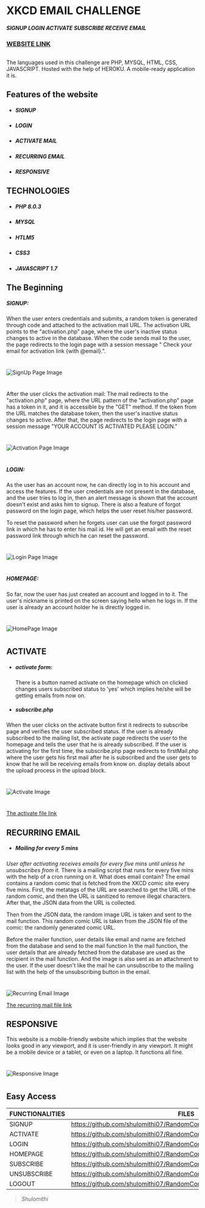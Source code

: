 # XKCD EMAIL CHALLENGE
##### _SIGNUP LOGIN ACTIVATE SUBSCRIBE RECEIVE EMAIL_
### [WEBSITE LINK](https://xkcd-mail.herokuapp.com/)


##
##

The languages used in this challenge are PHP, MYSQL, HTML, CSS, JAVASCRIPT. Hosted with the help of HEROKU. A mobile-ready application it is.


## Features of the website
- ##### SIGNUP
- ##### LOGIN
- ##### ACTIVATE MAIL
- ##### RECURRING EMAIL
- ##### RESPONSIVE


##  TECHNOLOGIES

- ##### PHP 8.0.3
- ##### MYSQL
- ##### HTLM5
- ##### CSS3
- ##### JAVASCRIPT 1.7



## The Beginning
##### SIGNUP:
When the user enters credentials and submits, a random token is generated through code and attached to the activation mail URL. The activation URL points to the "activation.php" page, where the user's inactive status changes to active in the database. When the code sends mail to the user, the page redirects to the login page with a session message " Check your email for activation link {with @email}.". 
#

![SignUp Page Image](https://lh3.googleusercontent.com/FrCZvDOXQsT-Q5WRqgXAJgSEJYcd0aa9lE4ExE-Ra7Stchz0_y2NDsyS_Zcd-kPdmztrCS1yeJdDDGy8UASMvr5k232PZq12SGUqfzZUiKD1ptxLDVyekr95IQ28YXQNoIwBGRGOZL0=w2400 "SignUp")

#
After the user clicks the activation mail:
The mail redirects to the "activation.php" page, where the URL pattern of the "activation.php" page has a token in it, and it is accessible by the "GET" method.
 If the token from the URL matches the database token, then the user's inactive status changes to active. After that, the page redirects to the login page with a session message "YOUR ACCOUNT IS ACTIVATED PLEASE LOGIN."

#
![Activation Page Image](https://lh3.googleusercontent.com/R87EQZE-Lrub-1gAMJhiqBWq8EGVyfRYUMWe8QYMKkCojGxbnDlCX666k-5a1CFQSqteuvRdUVK30r8R6QQYStoe6awGYQcO-sWFPK_hdNt0tcmX_uXGYf23MlAeig1ts9M3TOtk97k=w2400 "Activation")
#

##### LOGIN:

As the user has an account now, he can directly log in to his account and access the features. If the user credentials are not present in the database, and the user tries to log in, then an alert message is shown that the account doesn't exist and asks him to signup. There is also a feature of forgot password on the login page, which helps the user reset his/her password. 

To reset the password when he forgets user can use the forgot password link in which he has to enter his mail id. He will get an email with the reset password link through which he can reset the password.

#
![Login Page Image](https://lh3.googleusercontent.com/4-YwGYPd5G_4RyE4H8ZDOC_vReBa0TXpbmi4oq_SILrv4_LwfV1TeChAliyx0_k--gngKwD96wcZFO2IuACMB-HuoJUuOcsLIIZoUITQPtCL5Sq-3aCHX1SXSiBI5N_tD4LytJraVoo=w2400 "Login")
#

##### HOMEPAGE:
So far, now the user has just created an account and logged in to it. 
The user's nickname is printed on the screen saying hello when he logs in. 
If the user is already an account holder he is directly logged in.

#
![HomePage Image](https://lh3.googleusercontent.com/LeqjRBYPcmK8jBatToNyr7HUiZtnhnjuDNK2USnP25PQBKDkAS6BZ5zEv3n-QxNJTiJKiZca8LSDCu29UzFIvdnXbuDIfEjdVkvBS_YCELupXMQzNd8TkHv5LK-n-bPnXEMn4Yw8BOA=w2400 "HOMEPAGE")    
#

## ACTIVATE

- ##### activate form:

    There is a button named activate on the homepage which on clicked changes users subscribed status to 'yes' which implies he/she will be getting emails from now on.
  
- ##### subscribe.php
 

 When the user clicks on the activate button first it redirects to subscribe page and verifies the user subscribed status. If the user is already subscribed to the mailing list, the activate page redirects the user to the homepage and tells the user that he is already subscribed. If the user is activating for the first time, the subscribe.php page redirects to firstMail.php where the user gets his first mail after he is subscribed and the user gets to know that he will be receiving emails from know on. display details about the upload process in the upload block.
        
 #
 ![Activate Image](https://lh3.googleusercontent.com/A1geJDybqf0ZOWFGXTkiYz-oOFgod-MCNyIVo-ugqs1IO5Rgp-iwzeDghY-7l0ekvqqJiGpEK9cS5nEm_EamI7MHKTDSkWX0fBEb-_b9xnQi63Wrtb0E6RWaJE66xNi5fzTfTcytQ_E=w2400 "UPLOAD")    
 #
 
[The activate file link](https://github.com/rtlearn/php-shulomithi07/blob/master/XKCD/subscribe.php)

## RECURRING EMAIL

- ##### Mailing for every 5 mins
        
        
 _User after activating receives emails for every five mins until unless he unsubscribes from it._
There is a mailing script that runs for every five mins with the help of a cron running on it.
What does email contain? The email contains a random comic that is fetched from the XKCD comic site every five mins. First, the metatags of the URL are searched to get the URL of the random comic, and then the URL is sanitized to remove illegal characters. After that, the JSON data from the URL is collected. 

Then from the JSON data, the random image URL is taken and sent to the mail function. This random comic URL is taken from the JSON file of the comic: the randomly generated comic URL.

Before the mailer function, user details like email and name are fetched from the database and send to the mail function 
In the mail function, the user details that are already fetched from the database are used as the recipient in the mail function. And the image is also sent as an attachment to the user. If the user doesn't like the mail he can unsubscribe to the mailing list with the help of the unsubscribing button in the email.

#
   ![Recurring Email Image](https://lh3.googleusercontent.com/SYrZnHw30efrm1hT8jnTQiSBhox63zSDpawvvElZmJDihynVL3kxX7shjnhz3Hb4iaP6hCRQmsUXiWZUqK3-tNdIdRoT85WjmZqFy90OY1rgSx2uvuScqT2F8iabolntNuuMZi5HOrU=w2400 "RESPONSIVE")    
   
   [The recurring mail file link](https://github.com/rtlearn/php-shulomithi07/blob/master/XKCD/recurringMail.php)

## RESPONSIVE

   This website is a mobile-friendly website which implies that the website looks good in any viewport, 
   and it is user-friendly in any viewport. It might be a mobile device or a tablet, or even on a laptop.
   It functions all fine.
  #
   ![Responsive Image](https://lh3.googleusercontent.com/GBuipVLdirBQMzN-T2w_7pzsROQ95e3aJ1CpGmTwxgZjMEZazs70RQA94WzD65Ea9fX1MxIjrPymySJ1wrmj5HwMOqOHyrliNR64S4ZtmGCgjSf4IT7xhq-v1ZR5rv4mlcl7Fk0gJfk=w2400 "RESPONSIVE")    
   #

## Easy Access
| FUNCTIONALITIES |FILES |
| ------ | ------ |
| SIGNUP | https://github.com/shulomithi07/RandomComicMail/blob/main/index.php |
| ACTIVATE | https://github.com/shulomithi07/RandomComicMail/blob/main/activation.php |
| LOGIN | https://github.com/shulomithi07/RandomComicMail/blob/main/login.php |
| HOMEPAGE | https://github.com/shulomithi07/RandomComicMail/blob/main/homepage.php |
| SUBSCRIBE| https://github.com/shulomithi07/RandomComicMail/blob/main/subscribe.php |
| UNSUBSCRIBE | https://github.com/shulomithi07/RandomComicMail/blob/main/unsubscribe.php |
| LOGOUT | https://github.com/shulomithi07/RandomComicMail/blob/main/logout.php |



>  _Shulomithi_
